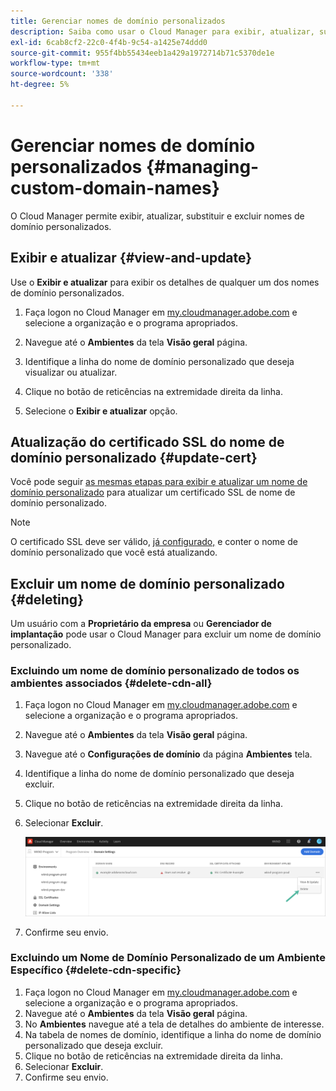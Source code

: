 ```yaml
---
title: Gerenciar nomes de domínio personalizados
description: Saiba como usar o Cloud Manager para exibir, atualizar, substituir e excluir nomes de domínio personalizados.
exl-id: 6cab8cf2-22c0-4f4b-9c54-a1425e74ddd0
source-git-commit: 955f4bb55434eeb1a429a1972714b71c5370de1e
workflow-type: tm+mt
source-wordcount: '338'
ht-degree: 5%

---
```


# Gerenciar nomes de domínio personalizados {#managing-custom-domain-names}

O Cloud Manager permite exibir, atualizar, substituir e excluir nomes de domínio personalizados.

## Exibir e atualizar {#view-and-update}

Use o **Exibir e atualizar** para exibir os detalhes de qualquer um dos nomes de domínio personalizados.

1. Faça logon no Cloud Manager em [my.cloudmanager.adobe.com](https://my.cloudmanager.adobe.com/) e selecione a organização e o programa apropriados.

1. Navegue até o **Ambientes** da tela **Visão geral** página.

1. Identifique a linha do nome de domínio personalizado que deseja visualizar ou atualizar.

1. Clique no botão de reticências na extremidade direita da linha.

1. Selecione o **Exibir e atualizar** opção.

## Atualização do certificado SSL do nome de domínio personalizado {#update-cert}

Você pode seguir [as mesmas etapas para exibir e atualizar um nome de domínio personalizado](#view-and-update) para atualizar um certificado SSL de nome de domínio personalizado.

>[!NOTE]
>
>O certificado SSL deve ser válido, [já configurado,](/help/implementing/cloud-manager/managing-ssl-certifications/introduction.md) e conter o nome de domínio personalizado que você está atualizando.

## Excluir um nome de domínio personalizado {#deleting}

Um usuário com a **Proprietário da empresa** ou **Gerenciador de implantação** pode usar o Cloud Manager para excluir um nome de domínio personalizado.

### Excluindo um nome de domínio personalizado de todos os ambientes associados {#delete-cdn-all}

1. Faça logon no Cloud Manager em [my.cloudmanager.adobe.com](https://my.cloudmanager.adobe.com/) e selecione a organização e o programa apropriados.

1. Navegue até o **Ambientes** da tela **Visão geral** página.

1. Navegue até o **Configurações de domínio** da página **Ambientes** tela.

1. Identifique a linha do nome de domínio personalizado que deseja excluir.

1. Clique no botão de reticências na extremidade direita da linha.

1. Selecionar **Excluir**.

   ![Exclusão de nomes de domínio personalizados](/help/implementing/cloud-manager/assets/cdn/cdn-delete.png)

1. Confirme seu envio.

### Excluindo um Nome de Domínio Personalizado de um Ambiente Específico {#delete-cdn-specific}

1. Faça logon no Cloud Manager em [my.cloudmanager.adobe.com](https://my.cloudmanager.adobe.com/) e selecione a organização e o programa apropriados.
1. Navegue até o **Ambientes** da tela **Visão geral** página.
1. No **Ambientes** navegue até a tela de detalhes do ambiente de interesse.
1. Na tabela de nomes de domínio, identifique a linha do nome de domínio personalizado que deseja excluir.
1. Clique no botão de reticências na extremidade direita da linha.
1. Selecionar **Excluir**.
1. Confirme seu envio.
